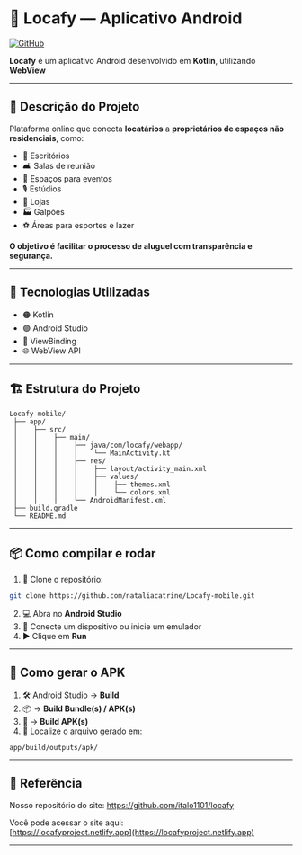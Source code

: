 # 📱 Locafy — Aplicativo Android

[![GitHub](https://img.shields.io/badge/GitHub-Locafy--mobile-black?logo=github)](https://github.com/nataliacatrine/Locafy-mobile)

**Locafy** é um aplicativo Android desenvolvido em **Kotlin**, utilizando **WebView**

---

## 📝 Descrição do Projeto

Plataforma online que conecta **locatários** a **proprietários de espaços não residenciais**, como:  

- 🏢 Escritórios  
- 🛋️ Salas de reunião  
- 🎉 Espaços para eventos  
- 🎙️ Estúdios  
- 🏬 Lojas  
- 🏭 Galpões  
- ⚽ Áreas para esportes e lazer  

**O objetivo é facilitar o processo de aluguel com transparência e segurança.**

---

## 🚀 Tecnologias Utilizadas

- 🟠 Kotlin  
- 🟣 Android Studio  
- 🔵 ViewBinding  
- 🌐 WebView API  

---

## 🏗️ Estrutura do Projeto

```
Locafy-mobile/
 ├── app/
 │    ├── src/
 │    │    ├── main/
 │    │    │    ├── java/com/locafy/webapp/
 │    │    │    │    └── MainActivity.kt
 │    │    │    ├── res/
 │    │    │    │    ├── layout/activity_main.xml
 │    │    │    │    ├── values/
 │    │    │    │    │    ├── themes.xml
 │    │    │    │    │    └── colors.xml
 │    │    │    └── AndroidManifest.xml
 ├── build.gradle
 └── README.md
```

---

## 📦 Como compilar e rodar

1. 🔽 Clone o repositório:  
```bash
git clone https://github.com/nataliacatrine/Locafy-mobile.git
```

2. 💻 Abra no **Android Studio**  
3. 📱 Conecte um dispositivo ou inicie um emulador  
4. ▶️ Clique em **Run**  

---

## 📲 Como gerar o APK

1. 🛠️ Android Studio → **Build**  
2. 📦 → **Build Bundle(s) / APK(s)**  
3. 📲 → **Build APK(s)**  
4. 📁 Localize o arquivo gerado em:  
```
app/build/outputs/apk/
```

---


## 🔗 Referência

Nosso repositório do site: https://github.com/italo1101/locafy

Você pode acessar o site aqui:  
[https://locafyproject.netlify.app](https://locafyproject.netlify.app)


---
